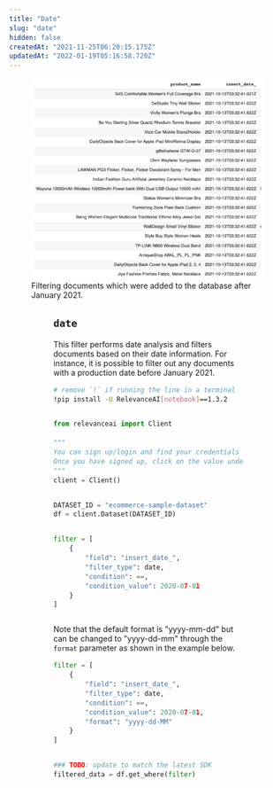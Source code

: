 ```yaml
---
title: "Date"
slug: "date"
hidden: false
createdAt: "2021-11-25T06:20:15.175Z"
updatedAt: "2022-01-19T05:16:58.720Z"
---
```

<figure>
<img src="https://github.com/RelevanceAI/RelevanceAI-readme-docs/blob/v1.3.2/docs_template/GENERAL_FEATURES/_assets/date.png?raw=true" width="600"  alt="date.png" />
<figcaption>Filtering documents which were added to the database after January 2021.</figcaption>
<figure>

## `date`
This filter performs date analysis and filters documents based on their date information. For instance, it is possible to filter out any documents with a production date before January 2021.

```bash Bash
# remove `!` if running the line in a terminal
!pip install -U RelevanceAI[notebook]==1.3.2
```
```bash
```

```python Python (SDK)
from relevanceai import Client

"""
You can sign up/login and find your credentials here: https://cloud.relevance.ai/sdk/api
Once you have signed up, click on the value under `Activation token` and paste it here
"""
client = Client()
```
```python
```

```python Python (SDK)
DATASET_ID = "ecommerce-sample-dataset"
df = client.Dataset(DATASET_ID)
```
```python
```

```python Python (SDK)
filter = [
    {
        "field": "insert_date_",
        "filter_type": date,
        "condition": ==,
        "condition_value": 2020-07-01
    }
]
```
```python
```

Note that the default format is "yyyy-mm-dd" but can be changed to "yyyy-dd-mm" through the `format` parameter as shown in the example below.

```python Python (SDK)
filter = [
    {
        "field": "insert_date_",
        "filter_type": date,
        "condition": ==,
        "condition_value": 2020-07-01,
        "format": "yyyy-dd-MM"
    }
]
```
```python
```

```python Python (SDK)
### TODO: update to match the latest SDK
filtered_data = df.get_where(filter)
```
```python
```

